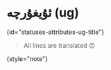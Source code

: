 # ئۇيغۇرچە (ug)
{id="statuses-attributes-ug-title"}


> All lines are translated 😊
>
{style="note"}
